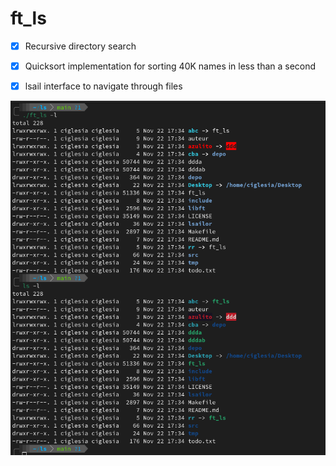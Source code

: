 # ft_ls
- [X] Recursive directory search

- [X] Quicksort implementation for sorting 40K names in less than a second

- [X] lsail interface to navigate through files

![](docs/ls.png?raw=true "ls -l")
